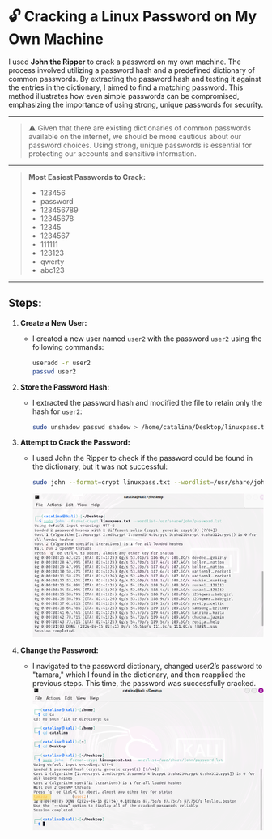 # 🔓 Cracking a Linux Password on My Own Machine

I used **John the Ripper** to crack a password on my own machine. The process involved utilizing a password hash and a predefined dictionary of common passwords. By extracting the password hash and testing it against the entries in the dictionary, I aimed to find a matching password. This method illustrates how even simple passwords can be compromised, emphasizing the importance of using strong, unique passwords for security.

--------------
> ⚠️ Given that there are existing dictionaries of common passwords available on the internet, we should be more cautious about our password choices. Using strong, unique passwords is essential for protecting our accounts and sensitive information.
--------------
> **Most Easiest Passwords to Crack:**
>  -  123456
>  -  password
>  -  123456789
>  -  12345678
>  -  12345
>  -  1234567
>  -  111111
>  -  123123
>  -  qwerty
>  -  abc123
--------------

## Steps: 

1. **Create a New User:** 
    - I created a new user named `user2` with the password `user2` using the following commands:
      ```bash
      useradd -r user2  
      passwd user2
      ```

2. **Store the Password Hash:** 
    - I extracted the password hash and modified the file to retain only the hash for `user2`:
      ```bash
      sudo unshadow passwd shadow > /home/catalina/Desktop/linuxpass.txt
      ```

3. **Attempt to Crack the Password:** 
    - I used John the Ripper to check if the password could be found in the dictionary, but it was not successful:
      ```bash
      sudo john --format=crypt linuxpass.txt --wordlist=/usr/share/john/password.lst
      ```
      ![PrintScreen](https://github.com/cataaptr/Cybersecurity-Practice-Labs/blob/main/img/pass1.png)

4. **Change the Password:** 
    - I navigated to the password dictionary, changed user2’s password to "tamara," which I found in the dictionary, and then reapplied the previous steps. This time, the password was successfully cracked.
      ![PrintScreen](https://github.com/cataaptr/Cybersecurity-Practice-Labs/blob/main/img/pass2.png)

